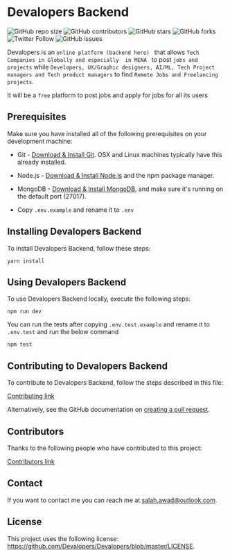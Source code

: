 # Devalopers Backend

<!--- These are examples. See https://shields.io for others or to customize this set of shields. You might want to include dependencies, project status and licence info here --->
![GitHub repo size](https://img.shields.io/github/repo-size/devalopers/devalopers)
![GitHub contributors](https://img.shields.io/github/contributors/devalopers/devalopers)
![GitHub stars](https://img.shields.io/github/stars/devalopers/devalopers?style=social)
![GitHub forks](https://img.shields.io/github/forks/devalopers/devalopers?style=social)
![Twitter Follow](https://img.shields.io/twitter/follow/salahelawad?style=social)
![GitHub issues](https://img.shields.io/github/issues/devalopers/devalopers)


Devalopers is an `online platform (backend here) ` that allows `Tech Companies in Globally and especially  in MENA ` to post `jobs and projects` while `Developers, UX/Graphic designers, AI/ML, Tech Project managers and Tech product managers` to find `Remote Jobs and Freelancing projects`.

It will be a `free` platform to post jobs and apply for jobs for all its users

## Prerequisites
Make sure you have installed all of the following prerequisites on your development machine:
* Git - [Download & Install Git](https://git-scm.com/downloads). OSX and Linux machines typically have this already installed.
* Node.js - [Download & Install Node.js](https://nodejs.org/en/download/) and the npm package manager.
* MongoDB - [Download & Install MongoDB](http://www.mongodb.org/downloads), and make sure it's running on the default port (27017).

* Copy `.env.example` and rename it to `.env` 

## Installing Devalopers Backend

To install Devalopers Backend, follow these steps:
```
yarn install
```
## Using Devalopers Backend

To use Devalopers Backend locally, execute the following steps:

```
npm run dev
```

You can run the tests after copying  `.env.test.example` and rename it to `.env.test` and run the below command
```
npm test
```

## Contributing to Devalopers Backend
<!--- If your README is long or you have some specific process or steps you want contributors to follow, consider creating a separate CONTRIBUTING.md file--->
To contribute to Devalopers Backend, follow the steps described in this file:

[Contributing link](https://github.com/Devalopers/Devalopers/blob/master/CONTRIBUTING.md)

Alternatively, see the GitHub documentation on [creating a pull request](https://help.github.com/en/github/collaborating-with-issues-and-pull-requests/creating-a-pull-request).

## Contributors

Thanks to the following people who have contributed to this project:

[Contributors link](https://github.com/Devalopers/Devalopers/blob/master/CONTRIBUTING.md)

## Contact

If you want to contact me you can reach me at <salah.awad@outlook.com>.

## License
<!--- If you're not sure which open license to use see https://choosealicense.com/--->

This project uses the following license: [<https://github.com/Devalopers/Devalopers/blob/master/LICENSE>](<link>).